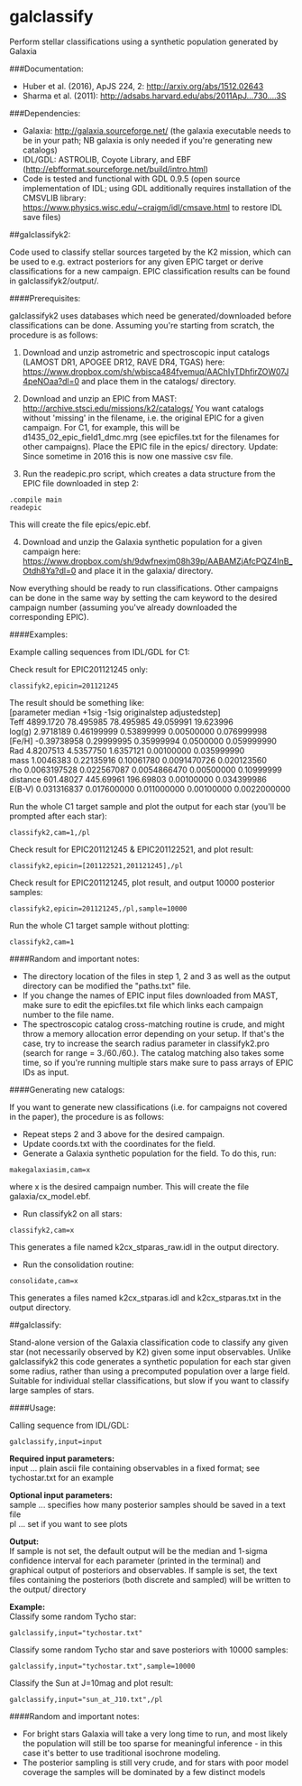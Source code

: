 # galclassify
Perform stellar classifications using a synthetic population generated by Galaxia

###Documentation:
- Huber et al. (2016), ApJS 224, 2: http://arxiv.org/abs/1512.02643
- Sharma et al. (2011): http://adsabs.harvard.edu/abs/2011ApJ...730....3S


###Dependencies:
* Galaxia: http://galaxia.sourceforge.net/ (the galaxia executable needs to be in your path; NB galaxia is only needed if you're generating new catalogs) <br/>
* IDL/GDL: ASTROLIB, Coyote Library, and EBF (http://ebfformat.sourceforge.net/build/intro.html) <br/> 
* Code is tested and functional with GDL 0.9.5 (open source implementation of IDL; using GDL additionally requires installation of the CMSVLIB library: https://www.physics.wisc.edu/~craigm/idl/cmsave.html to restore IDL save files)


##galclassifyk2:

Code used to classify stellar sources targeted by the K2 mission, which can be used to e.g. extract posteriors for any given EPIC target or derive classifications for a new campaign. EPIC classification results can be found in galclassifyk2/output/.

####Prerequisites:

galclassifyk2 uses databases which need be generated/downloaded before classifications can be done. Assuming you're starting from scratch, the procedure is as follows:

1) Download and unzip astrometric and spectroscopic input catalogs (LAMOST DR1, APOGEE DR12, RAVE DR4, TGAS) here:
https://www.dropbox.com/sh/wbisca484fvemuq/AAChIyTDhfirZOW07J4peNOaa?dl=0
and place them in the catalogs/ directory. 

2) Download and unzip an EPIC from MAST:
http://archive.stsci.edu/missions/k2/catalogs/
You want catalogs without 'missing' in the filename, i.e. the original EPIC for a given campaign. For C1, for example, this will be d1435_02_epic_field1_dmc.mrg (see epicfiles.txt for the filenames for other campaigns). Place the EPIC file in the epics/ directory.
Update: Since sometime in 2016 this is now one massive csv file.

3) Run the readepic.pro script, which creates a data structure from the EPIC file downloaded in step 2:
```	
.compile main
readepic
```	
This will create the file epics/epic.ebf.


4) Download and unzip the Galaxia synthetic population for a given campaign here:
https://www.dropbox.com/sh/9dwfnexjm08h39p/AABAMZjAfcPQZ4InB_Otdh8Ya?dl=0
and place it in the galaxia/ directory. 

Now everything should be ready to run classifications. Other campaigns can be done in the same way by setting the cam keyword to the desired campaign number (assuming you've already downloaded the corresponding EPIC). 


####Examples:

Example calling sequences from IDL/GDL for C1:

Check result for EPIC201121245 only:
```	
classifyk2,epicin=201121245
```	

The result should be something like: <br />
[parameter median +1sig -1sig originalstep adjustedstep] <br />
Teff       4899.1720       78.495985       78.495985       49.059991       19.623996 <br />
log(g)       2.9718189      0.46199999      0.53899999   0.00500000     0.076999998 <br />
[Fe/H]     -0.39738958      0.29999995      0.35999994    0.0500000     0.059999990 <br />
Rad       4.8207513       4.5357750       1.6357121   0.00100000     0.035999990 <br />
mass       1.0046383      0.22135916      0.10061780    0.0091470726     0.020123560 <br />
rho    0.0063197528     0.022567087    0.0054866470   0.00500000      0.10999999 <br />
distance       601.48027       445.69961       196.69803   0.00100000     0.034399986 <br />
E(B-V)     0.031316837     0.017600000     0.011000000   0.00100000    0.0022000000


Run the whole C1 target sample and plot the output for each star (you'll be prompted after each star):
```	
classifyk2,cam=1,/pl
```	

Check result for EPIC201121245 & EPIC201122521, and plot result:
```	
classifyk2,epicin=[201122521,201121245],/pl
```	

Check result for EPIC201121245, plot result, and output 10000 posterior samples:
```	
classifyk2,epicin=201121245,/pl,sample=10000
```	

Run the whole C1 target sample without plotting:
```	
classifyk2,cam=1
```	

####Random and important notes:

- The directory location of the files in step 1, 2 and 3 as well as the output directory can be modified the "paths.txt" file.
- If you change the names of EPIC input files downloaded from MAST, make sure to edit the epicfiles.txt file which links each campaign number to the file name.
- The spectroscopic catalog cross-matching routine is crude, and might throw a memory allocation error depending on your setup. If that's the case, try to increase the search radius parameter in classifyk2.pro (search for range = 3./60./60.). The catalog matching also takes some time, so if you're running multiple stars make sure to pass arrays of EPIC IDs as input.


####Generating new catalogs:

If you want to generate new classifications (i.e. for campaigns not covered in the paper), the procedure is as follows:

- Repeat steps 2 and 3 above for the desired campaign.
- Update coords.txt with the coordinates for the field.
- Generate a Galaxia synthetic population for the field. To do this, run:

```	
makegalaxiasim,cam=x
```	

where x is the desired campaign number. This will create the file galaxia/cx_model.ebf.

- Run classifyk2 on all stars:
```	
classifyk2,cam=x
```	
This generates a file named k2cx_stparas_raw.idl in the output directory. 

- Run the consolidation routine:
```	
consolidate,cam=x
```
This generates a files named k2cx_stparas.idl and k2cx_stparas.txt in the output directory. 





##galclassify:

Stand-alone version of the Galaxia classification code to classify any given star (not necessarily observed by K2) given some input observables. Unlike galclassifyk2 this code generates a synthetic population for each star given some radius, rather than using a precomputed population over a large field. Suitable for individual stellar classifications, but slow if you want to classify large samples of stars.

####Usage:

Calling sequence from IDL/GDL:
```
galclassify,input=input
```

**Required input parameters:**	<br/>
input ... plain ascii file containing observables in a fixed format; see tychostar.txt for an example <br/>

**Optional input parameters:**	<br/>
sample	... specifies how many posterior samples should be saved in a text file  <br/>
pl      ... set if you want to see plots

**Output:**	<br/>
If sample is not set, the default output will be the median and 1-sigma confidence interval for each parameter (printed in the terminal) and graphical output of posteriors and observables. If sample is set, the text files containing the posteriors (both discrete and sampled) will be written to the output/ directory

**Example:** <br/>
Classify some random Tycho star:
```	
galclassify,input="tychostar.txt"
```

Classify some random Tycho star and save posteriors with 10000 samples:
```	
galclassify,input="tychostar.txt",sample=10000
```

Classify the Sun at J=10mag and plot result:
```	
galclassify,input="sun_at_J10.txt",/pl
```

####Random and important notes:
* For bright stars Galaxia will take a very long time to run, and most likely the population will still be too sparse for meaningful inference - in this case it's better to use traditional isochrone modeling.
* The posterior sampling is still very crude, and for stars with poor model coverage the samples will be dominated by a few distinct models
